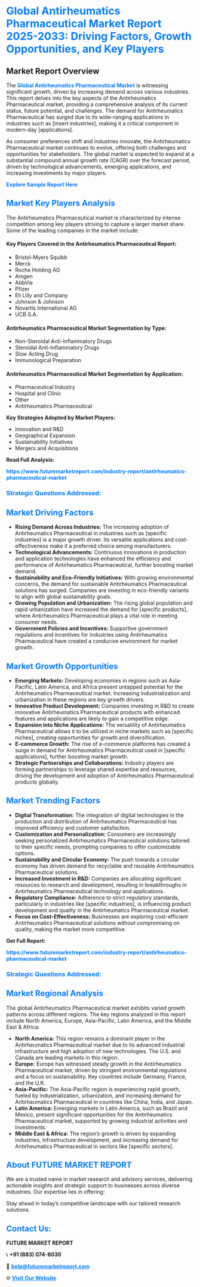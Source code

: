 <h1 style="color: #007BFF;">Global Antirheumatics Pharmaceutical Market Report 2025-2033: Driving Factors, Growth Opportunities, and Key Players</h1>

<section id="overview">
<h2>Market Report Overview</h2>
<p>The <a href="https://www.futuremarketreport.com/industry-report/antirheumatics-pharmaceutical-market" style="color: #007BFF; text-decoration: none;"><strong>Global Antirheumatics Pharmaceutical Market</strong></a> is witnessing significant growth, driven by increasing demand across various industries. This report delves into the key aspects of the Antirheumatics Pharmaceutical market, providing a comprehensive analysis of its current status, future potential, and challenges. The demand for Antirheumatics Pharmaceutical has surged due to its wide-ranging applications in industries such as [insert industries], making it a critical component in modern-day [applications].</p>
<p>As consumer preferences shift and industries innovate, the Antirheumatics Pharmaceutical market continues to evolve, offering both challenges and opportunities for stakeholders. The global market is expected to expand at a substantial compound annual growth rate (CAGR) over the forecast period, driven by technological advancements, emerging applications, and increasing investments by major players.</p>
</section>

<section id="overview">
<p><a href="https://www.futuremarketreport.com/request-sample/reportId=113120" style="color: #007BFF; text-decoration: none;"><strong>Explore Sample Report Here</strong></a></p>
</section>

<section id="key-players">
<h2 style="color: #007BFF;">Market Key Players Analysis</h2>
<p>The Antirheumatics Pharmaceutical market is characterized by intense competition among key players striving to capture a larger market share. Some of the leading companies in the market include:</p>
<h4>Key Players Covered in the Antirheumatics Pharmaceutical Report:</h4>
<ul><li>Bristol-Myers Squibb</li><li>Merck</li><li>Roche Holding AG</li><li>Amgen</li><li>AbbVie</li><li>Pfizer</li><li>Eli Lilly and Company</li><li>Johnson &amp; Johnson</li><li>Novartis International AG</li><li>UCB S.A.</li></ul>
<h4>Antirheumatics Pharmaceutical Market Segmentation by Type:</h4>
<ul><li>Non-Steroidal Anti-Inflammatory Drugs</li><li>Steroidal Anti-Inflammatory Drugs</li><li>Slow Acting Drug</li><li>Immunological Preparation</li></ul>

<h4>Antirheumatics Pharmaceutical Market Segmentation by Application:</h4>
<ul><li>Pharmaceutical Industry</li><li>Hospital and Clinic</li><li>Other</li><li>Antirheumatics Pharmaceutical</li></ul>
<p><strong>Key Strategies Adopted by Market Players:</strong></p>
<ul>
<li>Innovation and R&D</li>
<li>Geographical Expansion</li>
<li>Sustainability Initiatives</li>
<li>Mergers and Acquisitions</li>
</ul>
</section>

<section>
<p><strong>Read Full Analysis: </strong></p><a href="https://www.futuremarketreport.com/industry-report/antirheumatics-pharmaceutical-market" style="color: #007BFF; text-decoration: none;"><strong>https://www.futuremarketreport.com/industry-report/antirheumatics-pharmaceutical-market</strong></a>
<h3 style="color: #007BFF;">Strategic Questions Addressed:</h3>
</section>

<section id="driving-factors">
<h2 style="color: #007BFF;">Market Driving Factors</h2>
<ul>
<li><strong>Rising Demand Across Industries:</strong> The increasing adoption of Antirheumatics Pharmaceutical in industries such as [specific industries] is a major growth driver. Its versatile applications and cost-effectiveness make it a preferred choice among manufacturers.</li>
<li><strong>Technological Advancements:</strong> Continuous innovations in production and application technologies have enhanced the efficiency and performance of Antirheumatics Pharmaceutical, further boosting market demand.</li>
<li><strong>Sustainability and Eco-Friendly Initiatives:</strong> With growing environmental concerns, the demand for sustainable Antirheumatics Pharmaceutical solutions has surged. Companies are investing in eco-friendly variants to align with global sustainability goals.</li>
<li><strong>Growing Population and Urbanization:</strong> The rising global population and rapid urbanization have increased the demand for [specific products], where Antirheumatics Pharmaceutical plays a vital role in meeting consumer needs.</li>
<li><strong>Government Policies and Incentives:</strong> Supportive government regulations and incentives for industries using Antirheumatics Pharmaceutical have created a conducive environment for market growth.</li>
</ul>
</section>

<section id="growth-opportunities">
<h2 style="color: #007BFF;">Market Growth Opportunities</h2>
<ul>
<li><strong>Emerging Markets:</strong> Developing economies in regions such as Asia-Pacific, Latin America, and Africa present untapped potential for the Antirheumatics Pharmaceutical market. Increasing industrialization and urbanization in these regions are key growth drivers.</li>
<li><strong>Innovative Product Development:</strong> Companies investing in R&D to create innovative Antirheumatics Pharmaceutical products with enhanced features and applications are likely to gain a competitive edge.</li>
<li><strong>Expansion into Niche Applications:</strong> The versatility of Antirheumatics Pharmaceutical allows it to be utilized in niche markets such as [specific niches], creating opportunities for growth and diversification.</li>
<li><strong>E-commerce Growth:</strong> The rise of e-commerce platforms has created a surge in demand for Antirheumatics Pharmaceutical used in [specific applications], further boosting market growth.</li>
<li><strong>Strategic Partnerships and Collaborations:</strong> Industry players are forming partnerships to leverage shared expertise and resources, driving the development and adoption of Antirheumatics Pharmaceutical products globally.</li>
</ul>
</section>

<section id="trending-factors">
<h2 style="color: #007BFF;">Market Trending Factors</h2>
<ul>
<li><strong>Digital Transformation:</strong> The integration of digital technologies in the production and distribution of Antirheumatics Pharmaceutical has improved efficiency and customer satisfaction.</li>
<li><strong>Customization and Personalization:</strong> Consumers are increasingly seeking personalized Antirheumatics Pharmaceutical solutions tailored to their specific needs, prompting companies to offer customizable options.</li>
<li><strong>Sustainability and Circular Economy:</strong> The push towards a circular economy has driven demand for recyclable and reusable Antirheumatics Pharmaceutical solutions.</li>
<li><strong>Increased Investment in R&D:</strong> Companies are allocating significant resources to research and development, resulting in breakthroughs in Antirheumatics Pharmaceutical technology and applications.</li>
<li><strong>Regulatory Compliance:</strong> Adherence to strict regulatory standards, particularly in industries like [specific industries], is influencing product development and quality in the Antirheumatics Pharmaceutical market.</li>
<li><strong>Focus on Cost-Effectiveness:</strong> Businesses are exploring cost-efficient Antirheumatics Pharmaceutical solutions without compromising on quality, making the market more competitive.</li>
</ul>
</section>

<section>
<p><strong>Get Full Report: </strong></p><a href="https://www.futuremarketreport.com/industry-report/antirheumatics-pharmaceutical-market" style="color: #007BFF; text-decoration: none;"><strong>https://www.futuremarketreport.com/industry-report/antirheumatics-pharmaceutical-market</strong></a>
<h3 style="color: #007BFF;">Strategic Questions Addressed:</h3>
</section>


<section id="regional-analysis">
<h2 style="color: #007BFF;">Market Regional Analysis</h2>
<p>The global Antirheumatics Pharmaceutical market exhibits varied growth patterns across different regions. The key regions analyzed in this report include North America, Europe, Asia-Pacific, Latin America, and the Middle East & Africa:</p>
<ul>
<li><strong>North America:</strong> This region remains a dominant player in the Antirheumatics Pharmaceutical market due to its advanced industrial infrastructure and high adoption of new technologies. The U.S. and Canada are leading markets in this region.</li>
<li><strong>Europe:</strong> Europe has witnessed steady growth in the Antirheumatics Pharmaceutical market, driven by stringent environmental regulations and a focus on sustainability. Key countries include Germany, France, and the U.K.</li>
<li><strong>Asia-Pacific:</strong> The Asia-Pacific region is experiencing rapid growth, fueled by industrialization, urbanization, and increasing demand for Antirheumatics Pharmaceutical in countries like China, India, and Japan.</li>
<li><strong>Latin America:</strong> Emerging markets in Latin America, such as Brazil and Mexico, present significant opportunities for the Antirheumatics Pharmaceutical market, supported by growing industrial activities and investments.</li>
<li><strong>Middle East & Africa:</strong> The region’s growth is driven by expanding industries, infrastructure development, and increasing demand for Antirheumatics Pharmaceutical in sectors like [specific sectors].</li>
</ul>
</section>

<footer>
<h2 style="color: #007BFF;">About FUTURE MARKET REPORT</h2>
<p>We are a trusted name in market research and advisory services, delivering actionable insights and strategic support to businesses across diverse industries. Our expertise lies in offering:</p>

<p>Stay ahead in today’s competitive landscape with our tailored research solutions.</p>

<h2 style="color: #007BFF;">Contact Us:</h2>
<p><strong>FUTURE MARKET REPORT</strong></p>
<p>📞 <strong>+91 (883) 074-8030</strong></p>
<p>📧 <strong><a href="mailto:help@futuremarketreport.com" style="color: #007BFF;">help@futuremarketreport.com</a></strong></p>
<p>🌐 <strong><a href="https://www.futuremarketreport.com/" style="color: #007BFF;">Visit Our Website</a></strong></p>
</footer>